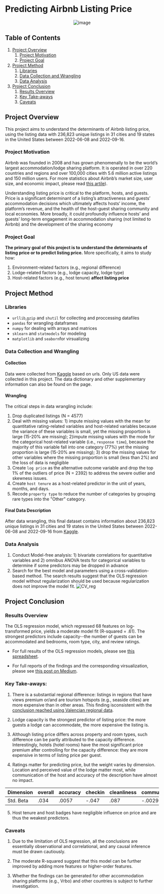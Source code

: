 # Predicting Airbnb Listing Price
<div align="center">
  
![image](https://user-images.githubusercontent.com/90875339/192396927-6b705b6f-220e-41b9-943f-040d166c4686.png)
</div>


## Table of Contents
1. [Project Overview](#ProjectOverview)
   1. [Project Motivation](#ProjectMotivation)
   2. [Project Goal](#ProjectGoal)
4. [Project Method](#ProjectMethod)
   1. [Libraries](#Libraries)
   2. [Data Collection and Wrangling](#DataCollectionandWrangling)
   3. [Data Analysis](#DataAnalysis)
5. [Project Conclusion](#ProjectConclusion)
   1. [Results Overview](#ResultsOverview)
   2. [Key Take-aways](#KeyTake-aways)
   3. [Caveats](#Caveats)

<a name="ProjectOverview"></a>
## Project Overview
This project aims to understand the determinants of Airbnb listing price, using the listing data with 236,823 unique listings in 31 cities and 19 states in the United States between 2022-06-08 and 2022-09-16.

<a name="ProjectMotivation"></a>
### Project Motivation
Airbnb was founded in 2008 and has grown phenomenally to be the world’s largest accommodation/lodge sharing platform. It is operated in over 220 countries and regions and over 100,000 cities with 5.6 million active listings and 150 million users. For more statistics about Airbnb’s market size, user size, and economic impact, please read [this artile](https://www.thezebra.com/resources/home/airbnb-statistics/)).

Understanding listing price is critical to the platform, hosts, and guests. Price is a significant determinant of a listing’s attractiveness and guests’ accommodation decisions which ultimately affects hosts’ income, the platform’s revenue, and the health of the host-guest sharing community and local economies. More broadly, it could profoundly influence hosts’ and guests’ long-term engagement in accommodation sharing (not limited to Airbnb) and the development of the sharing economy

<a name="ProjectGoal"></a>
### Project Goal
**The primary goal of this project is to understand the determinants of listing price or to predict listing price.** More specifically, it aims to study how:
1. Environment-related factors (e.g., regional difference)
2. Lodge-related factors (e.g., lodge capacity, lodge type)
3. Host-related factors (e.g., host tenure) **affect listing price**

<a name="ProjectMethod"></a>
## Project Method

<a name="Libraries"></a>
### Libraries
- ```urllib```,```gzip``` and ```shutil``` for collecting and proccessing datafiles
- ```pandas``` for wrangling dataframes
- ```numpy``` for dealing with arrays and matrices
- ```sklearn``` and ```statmodels``` for modeling
- ```matplotlib``` and ```seaborn```for virsualizing

<a name="DataCollectionandWrangling"></a>
### Data Collection and Wrangling

#### Collection
Data were collected from [Kaggle](http://insideairbnb.com/get-the-data/) based on urls. Only US data were collected in this project. The data dictionary and other supplementary information can also be found on the page.

#### Wrangling
The critical steps in data wrangling include:
1. Drop duplicated listings (N = 4577)
2. Deal with missing values: 1) impute missing values with the mean for quantitative rating-related variables and host-related variables because the variance of these variables is small, yet the missing proportion is large (15-20% are missing); 2)impute missing values with the mode for the categorical host-related variable (i.e., ```response time```), because the majority of this variable fall into one category (77%) yet the missing proportion is large (15-20% are missing); 3) drop the missing values for other variables where the missing proportion is small (less than 2%) and the loss of data is negligible
3. Create ```log price``` as the alternative outcome variable and drop the top 1% of the outliers of price (N = 2392) to address the severe outlier and skewness issues.
4. Create ```host tenure``` as a host-related predictor in the unit of years, months, and days.
5. Recode ```property type``` to reduce the number of categories by grouping rare types into the "Other" category.

#### Final Data Description
After data wrangling, this final dataset contains information about 236,823 unique listings in 31 cities and 19 states in the United States between 2022-06-08 and 2022-09-16 from [Kaggle](http://insideairbnb.com/get-the-data/).

<a name="DataAnalysis"></a>
### Data Analysis
1. Conduct Model-free analysis: 1) bivariate correlations for quantitative variables and 2) omnibus ANOVA tests for categorical variables to determine if some predictors may be dropped in advance
2. Search for the best model and parameters using a cross-validation-based method. The search results suggest that the OLS regression model without regularization should be used because regularization does not improve the model fit. 
![CV_reg](https://user-images.githubusercontent.com/90875339/192400800-10ee7a9d-5542-43a5-a39a-3bfb496449b2.png)

<a name="ProjectConclusion"></a>
## Project Conclusion

<a name="ResultsOverview"></a>
### Results Overview
The OLS regression model, which regressed 68 features on log-transformed price, yields a moderate model fit (R-squared = .61). The strongest predictors include capacity--the number of guests can be accommodated and bedrooms, room type, city, and review ratings.

- For full results of the OLS regression models, please see [this spreadsheet](https://github.com/jinyan0425/Airbnb/blob/8983b109729330ce215de88a1062269ea944a92c/OLS%20regression%20results.xlsx).

- For full reports of the findings and the corresponding virsualization, please see [this post on Medium](https://medium.com/@jinyanxiang/predicting-the-airbnb-listing-price-a8458669d650).

<a name="KeyTake-aways"></a>
### Key Take-aways:
1. There is a substantial regional difference: listings in regions that have views premium or/and are tourism hotspots (e.g., seaside cities) are more expensive than in other areas. This finding isconsistent with the [conclusion reached using Valencian regional data](https://www.mdpi.com/2071-1050/10/12/4596).

2. Lodge capacity is the strongest predictor of listing price: the more guests a lodge can accommodate, the more expensive the listing is.

3. Although listing price differs across property and room types, such difference can be partly attributed to the capacity difference. Interestingly, hotels (hotel rooms) have the most significant price premium after controlling for the capacity difference: they are more expensive in terms of listing price per guest.

4. Ratings matter for predicting price, but the weight varies by dimension. Location and perceived value of the lodge matter most, while communication of the host and accuracy of the description have almost no impact.

<div align="center">
  
|Dimension|overall|accuracy|checkin|cleanliness|communication|location|value|
|---------|-------|--------|-------|-----------|-------------|--------|-----|
|Std. Beta|.034|.0057|-.047|.087|-.0029|.115|-.113|

</div>

5. Host tenure and host badges have negligible influence on price and are thus the weakest predictors.

<a name="Caveats"></a>
### Caveats
1. Due to the limitation of OLS regression, all the conclusions are essentially observational and correlational, and any causal inference must be drawn cautiously.

2. The moderate R-squared suggest that this model can be further improved by adding more features or higher-order features.

3. Whether the findings can be generated for other accommodation sharing platforms (e.g., Vrbo) and other countries is subject to further investigation.
